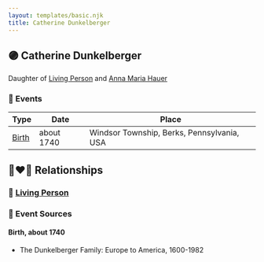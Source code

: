 ```yaml
---
layout: templates/basic.njk
title: Catherine Dunkelberger
---
```

## 🟣 Catherine Dunkelberger

Daughter of [Living Person](/people/1/13545057) and [Anna Maria Hauer](/people/2/22963774)

### 📆 Events

Type | Date | Place
------ | ------ | ------
[Birth](#event-591a2796-9edf-46f4-9bde-a83b7ee49a30) | about 1740 | Windsor Township, Berks, Pennsylvania, USA

## 👩‍❤️‍👨 Relationships

### 🔵 [Living Person](/people/9/90884790)

### 📰 Event Sources

#### <a id="event-591a2796-9edf-46f4-9bde-a83b7ee49a30"></a> Birth, about 1740
* The Dunkelberger Family: Europe to America, 1600-1982
